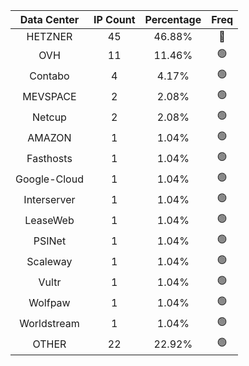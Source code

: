 | Data Center | IP Count | Percentage | Freq |
|:------------:|:--------:|:-----------:|:-----:|
| HETZNER | 45 | 46.88% | 🔴 |
| OVH | 11 | 11.46% | 🟢 |
| Contabo | 4 | 4.17% | 🟢 |
| MEVSPACE | 2 | 2.08% | 🟢 |
| Netcup | 2 | 2.08% | 🟢 |
| AMAZON | 1 | 1.04% | 🟢 |
| Fasthosts | 1 | 1.04% | 🟢 |
| Google-Cloud | 1 | 1.04% | 🟢 |
| Interserver | 1 | 1.04% | 🟢 |
| LeaseWeb | 1 | 1.04% | 🟢 |
| PSINet | 1 | 1.04% | 🟢 |
| Scaleway | 1 | 1.04% | 🟢 |
| Vultr | 1 | 1.04% | 🟢 |
| Wolfpaw | 1 | 1.04% | 🟢 |
| Worldstream | 1 | 1.04% | 🟢 |
| OTHER | 22 | 22.92% | 🟢 |